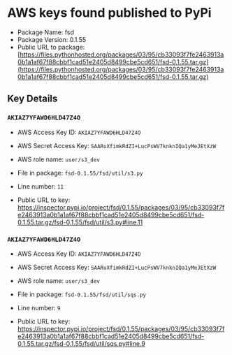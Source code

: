 # AWS keys found published to PyPi

* Package Name: fsd
* Package Version: 0.1.55
* Public URL to package: [https://files.pythonhosted.org/packages/03/95/cb33093f7fe2463913a0b1a1af67f88cbbf1cad51e2405d8499cbe5cd651/fsd-0.1.55.tar.gz](https://files.pythonhosted.org/packages/03/95/cb33093f7fe2463913a0b1a1af67f88cbbf1cad51e2405d8499cbe5cd651/fsd-0.1.55.tar.gz)

## Key Details

### `AKIAZ7YFAWD6HLD47Z4O`

* AWS Access Key ID: `AKIAZ7YFAWD6HLD47Z4O`
* AWS Secret Access Key: `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` 
* AWS role name: `user/s3_dev`
* File in package: `fsd-0.1.55/fsd/util/s3.py`
* Line number: `11`

* Public URL to key: https://inspector.pypi.io/project/fsd/0.1.55/packages/03/95/cb33093f7fe2463913a0b1a1af67f88cbbf1cad51e2405d8499cbe5cd651/fsd-0.1.55.tar.gz/fsd-0.1.55/fsd/util/s3.py#line.11



### `AKIAZ7YFAWD6HLD47Z4O`

* AWS Access Key ID: `AKIAZ7YFAWD6HLD47Z4O`
* AWS Secret Access Key: `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` 
* AWS role name: `user/s3_dev`
* File in package: `fsd-0.1.55/fsd/util/sqs.py`
* Line number: `9`

* Public URL to key: https://inspector.pypi.io/project/fsd/0.1.55/packages/03/95/cb33093f7fe2463913a0b1a1af67f88cbbf1cad51e2405d8499cbe5cd651/fsd-0.1.55.tar.gz/fsd-0.1.55/fsd/util/sqs.py#line.9


